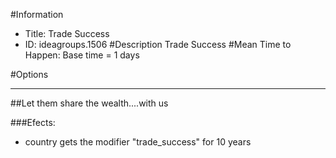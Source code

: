 #Information
 - Title: Trade Success
 - ID: ideagroups.1506
#Description
Trade Success
#Mean Time to Happen:
Base time = 1 days

#Options

___
##Let them share the wealth....with us

###Efects:<ul><li>country gets the modifier "trade_success" for 10 years</li></ul>
